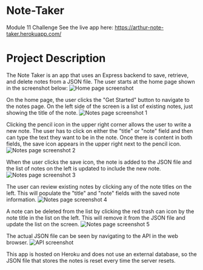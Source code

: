 # Note-Taker
Module 11 Challenge
See the live app here: https://arthur-note-taker.herokuapp.com/

# Project Description
The Note Taker is an app that uses an Express backend to save, retrieve, and delete notes from a JSON file.  The user starts at the home page shown in the screenshot below:
![Home page screenshot](https://github.com/artbat6/arthurNoteTaker/blob/main/public/assets/images/Image-1.PNG?raw=true)

On the home page, the user clicks the "Get Started" button to navigate to the notes page.  On the left side of the screen is a list of existing notes, just showing the title of the note.
![Notes page screenshot 1](https://github.com/artbat6/arthurNoteTaker/blob/main/public/assets/images/image-2.PNG?raw=true)

Clicking the pencil icon in the upper right corner allows the user to write a new note.  The user has to click on either the "title" or "note" field and then can type the text they want to be in the note.  Once there is content in both fields, the save icon appears in the upper right next to the pencil icon.
![Notes page screenshot 2](https://github.com/artbat6/arthurNoteTaker/blob/main/public/assets/images/image-3.PNG?raw=true)

When the user clicks the save icon, the note is added to the JSON file and the list of notes on the left is updated to include the new note.
![Notes page screenshot 3](https://github.com/artbat6/arthurNoteTaker/blob/main/public/assets/images/image-4.PNG?raw=true)

The user can review existing notes by clicking any of the note titles on the left.  This will populate the "title" and "note" fields with the saved note information.
![Notes page screenshot 4](https://github.com/artbat6/arthurNoteTaker/blob/main/public/assets/images/image-5.PNG?raw=true)

A note can be deleted from the list by clicking the red trash can icon by the note title in the list on the left.  This will remove it from the JSON file and update the list on the screen.
![Notes page screenshot 5](https://github.com/artbat6/arthurNoteTaker/blob/main/public/assets/images/image-6.PNG?raw=true)

The actual JSON file can be seen by navigating to the API in the web browser.
![API screenshot](https://github.com/artbat6/arthurNoteTaker/blob/main/public/assets/images/image-7.PNG?raw=true)

This app is hosted on Heroku and does not use an external database, so the JSON file that stores the notes is reset every time the server resets.

